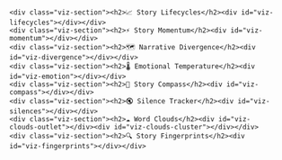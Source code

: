 <style>
.awful-viz * { box-sizing: border-box; }

.awful-viz .container {
  max-width: 1100px;
  margin: 0 auto;
  padding: 1.5rem 1rem;
}

.awful-viz .viz-section {
  background: rgba(255,255,255,0.02);
  border-radius: 10px;
  padding: 1rem 1.25rem;
  margin-bottom: 1.25rem;
  border: 1px solid rgba(255,255,255,0.05);
}

.awful-viz .viz-section h2 {
  font-size: 1.2rem;
  margin: 0 0 0.75rem 0;
}

.awful-viz .awful-date-picker {
  margin-bottom: 1rem;
}
.awful-viz .awful-date-picker label {
  font-weight: 600;
  margin-right: .5rem;
}
.awful-viz .awful-date-picker select {
  padding: 6px 10px;
  border-radius: 6px;
  border: 1px solid rgba(255,255,255,0.2);
  background: #1a1d24;
  color: #fff;
}
.awful-viz svg { width: 100%; height: auto; display: block; }
</style>

<div class="awful-viz">
  <div class="container">
    <div id="date-picker" class="awful-date-picker"></div>

    <div class="viz-section"><h2>📈 Story Lifecycles</h2><div id="viz-lifecycles"></div></div>
    <div class="viz-section"><h2>⚡ Story Momentum</h2><div id="viz-momentum"></div></div>
    <div class="viz-section"><h2>🗺 Narrative Divergence</h2><div id="viz-divergence"></div></div>
    <div class="viz-section"><h2>🌡 Emotional Temperature</h2><div id="viz-emotion"></div></div>
    <div class="viz-section"><h2>🧭 Story Compass</h2><div id="viz-compass"></div></div>
    <div class="viz-section"><h2>🔇 Silence Tracker</h2><div id="viz-silences"></div></div>
    <div class="viz-section"><h2>☁ Word Clouds</h2><div id="viz-clouds-outlet"></div><div id="viz-clouds-cluster"></div></div>
    <div class="viz-section"><h2>🔍 Story Fingerprints</h2><div id="viz-fingerprints"></div></div>
  </div>
</div>

<script src="https://unpkg.com/d3@7" data-cfasync="false"></script>
<script src="assets/awful_news_vibes.js" data-cfasync="false"></script>

<script>
document.addEventListener("DOMContentLoaded", () => {
  AwfulViz.init({
    rootOutDir: "viz",
    mount: {
      datePicker: "#date-picker",
      lifecycles: "#viz-lifecycles",
      momentum: "#viz-momentum",
      divergence: "#viz-divergence",
      emotion: "#viz-emotion",
      compass: "#viz-compass",
      silences: "#viz-silences",
      cloudsOutlet: "#viz-clouds-outlet",
      cloudsCluster: "#viz-clouds-cluster",
      fingerprints: "#viz-fingerprints"
    }
  }).catch(err => {
    console.error("Visualization init failed:", err);
    const c = document.querySelector('.awful-viz .container');
    if (c) c.innerHTML = `<div class="viz-section"><h2>⚠ Error</h2><p>Could not load visualization data from <code>viz/</code>.</p></div>`;
  });
});
</script>
